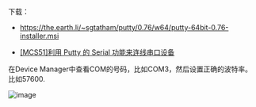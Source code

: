 下载：
- https://the.earth.li/~sgtatham/putty/0.76/w64/putty-64bit-0.76-installer.msi


- [[MCS51]利用 Putty 的 Serial 功能来连线串口设备](https://www.jianshu.com/p/774ef8359596)


在Device Manager中查看COM的号码，比如COM3，然后设置正确的波特率。比如57600.

![image](https://user-images.githubusercontent.com/30398606/162866669-8c95844e-78f1-4c77-af9b-94f8d1b443cf.png)

